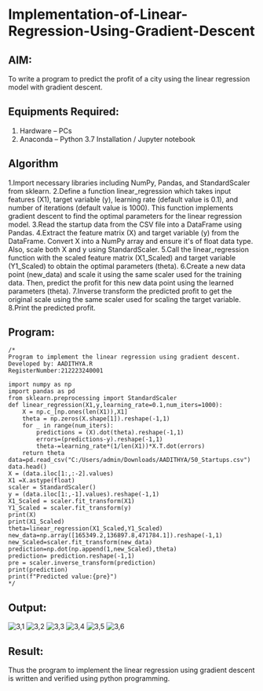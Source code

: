 # Implementation-of-Linear-Regression-Using-Gradient-Descent

## AIM:
To write a program to predict the profit of a city using the linear regression model with gradient descent.

## Equipments Required:
1. Hardware – PCs
2. Anaconda – Python 3.7 Installation / Jupyter notebook

## Algorithm
1.Import necessary libraries including NumPy, Pandas, and StandardScaler from sklearn.
2.Define a function linear_regression which takes input features (X1), target variable (y), learning rate (default value is 0.1), and number of iterations (default value is 1000). This function implements gradient descent to find the optimal parameters for the linear regression model.
3.Read the startup data from the CSV file into a DataFrame using Pandas.
4.Extract the feature matrix (X) and target variable (y) from the DataFrame. Convert X into a NumPy array and ensure it's of float data type. Also, scale both X and y using StandardScaler.
5.Call the linear_regression function with the scaled feature matrix (X1_Scaled) and target variable (Y1_Scaled) to obtain the optimal parameters (theta).
6.Create a new data point (new_data) and scale it using the same scaler used for the training data. Then, predict the profit for this new data point using the learned parameters (theta).
7.Inverse transform the predicted profit to get the original scale using the same scaler used for scaling the target variable.
8.Print the predicted profit.
## Program:
```
/*
Program to implement the linear regression using gradient descent.
Developed by: AADITHYA.R
RegisterNumber:212223240001

import numpy as np
import pandas as pd
from sklearn.preprocessing import StandardScaler
def linear_regression(X1,y,learning_rate=0.1,num_iters=1000):
    X = np.c_[np.ones(len(X1)),X1]
    theta = np.zeros(X.shape[1]).reshape(-1,1)
    for _ in range(num_iters):
        predictions = (X).dot(theta).reshape(-1,1)
        errors=(predictions-y).reshape(-1,1)
        theta-=learning_rate*(1/len(X1))*X.T.dot(errors)
    return theta
data=pd.read_csv("C:/Users/admin/Downloads/AADITHYA/50_Startups.csv")
data.head()
X = (data.iloc[1:,:-2].values)
X1 =X.astype(float)
scaler = StandardScaler()
y = (data.iloc[1:,-1].values).reshape(-1,1)
X1_Scaled = scaler.fit_transform(X1)
Y1_Scaled = scaler.fit_transform(y)
print(X)
print(X1_Scaled)
theta=linear_regression(X1_Scaled,Y1_Scaled)
new_data=np.array([165349.2,136897.8,471784.1]).reshape(-1,1)
new_Scaled=scaler.fit_transform(new_data)
prediction=np.dot(np.append(1,new_Scaled),theta)
prediction= prediction.reshape(-1,1)
pre = scaler.inverse_transform(prediction)
print(prediction)
print(f"Predicted value:{pre}")
*/
```

## Output:

![3,1](https://github.com/Aadithya2201/Implementation-of-Linear-Regression-Using-Gradient-Descent/assets/145917810/4aaf2aff-40c1-403e-89d8-89a91f5a5cf4)
![3,2](https://github.com/Aadithya2201/Implementation-of-Linear-Regression-Using-Gradient-Descent/assets/145917810/36bd2e0e-e7f0-4b27-b85e-848c05a7557b)
![3,3](https://github.com/Aadithya2201/Implementation-of-Linear-Regression-Using-Gradient-Descent/assets/145917810/543ecbe1-b43e-4495-bd80-6af1d6f6b5da)
![3,4](https://github.com/Aadithya2201/Implementation-of-Linear-Regression-Using-Gradient-Descent/assets/145917810/39faa3d5-869b-41fc-a883-affdf8b31891)
![3,5](https://github.com/Aadithya2201/Implementation-of-Linear-Regression-Using-Gradient-Descent/assets/145917810/d49e0739-426b-44a8-9b69-cd4adb1bfaee)
![3,6](https://github.com/Aadithya2201/Implementation-of-Linear-Regression-Using-Gradient-Descent/assets/145917810/5eb6a538-c1fb-4ba9-ac56-41bbc8a10835)

## Result:
Thus the program to implement the linear regression using gradient descent is written and verified using python programming.
